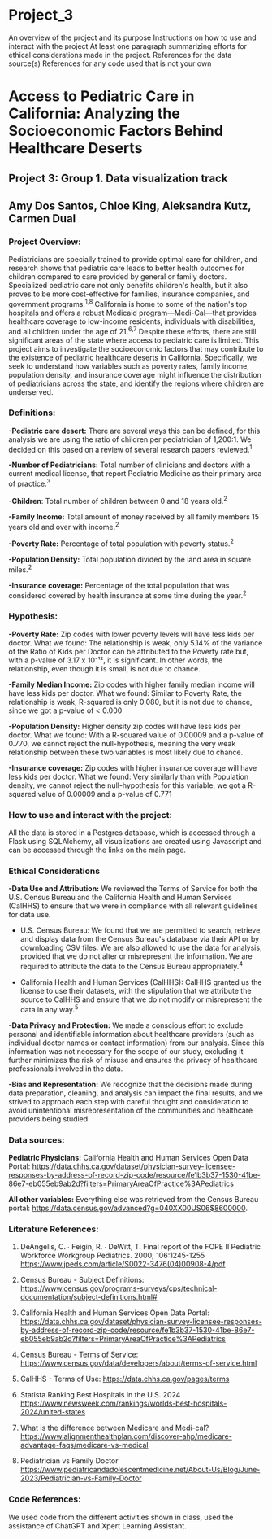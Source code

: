 # Project_3



An overview of the project and its purpose
Instructions on how to use and interact with the project
At least one paragraph summarizing efforts for ethical considerations made in the project.
References for the data source(s)
References for any code used that is not your own

# Access to Pediatric Care in California: Analyzing the Socioeconomic Factors Behind Healthcare Deserts
## Project 3: Group 1. Data visualization track
## Amy Dos Santos, Chloe King, Aleksandra Kutz, Carmen Dual



### **Project Overview:** 
Pediatricians are specially trained to provide optimal care for children, and research shows that pediatric care leads to better health outcomes for children compared to care provided by general or family doctors. Specialized pediatric care not only benefits children's health, but it also proves to be more cost-effective for families, insurance companies, and government programs.<sup>1,8</sup>
California is home to some of the nation's top hospitals and offers a robust Medicaid program—Medi-Cal—that provides healthcare coverage to low-income residents, individuals with disabilities, and all children under the age of 21.<sup>6,7</sup> Despite these efforts, there are still significant areas of the state where access to pediatric care is limited.
This project aims to investigate the socioeconomic factors that may contribute to the existence of pediatric healthcare deserts in California. Specifically, we seek to understand how variables such as poverty rates, family income, population density, and insurance coverage might influence the distribution of pediatricians across the state, and identify the regions where children are underserved.


### **Definitions:**
**-Pediatric care desert:** There are several ways this can be defined, for this analysis we are using the ratio of children per pediatrician of 1,200:1. We decided on this based on a review of several research papers reviewed.<sup>1</sup>

**-Number of Pediatricians:** Total number of clinicians and doctors with a current medical license, that report Pediatric Medicine as their primary area of practice.<sup>3</sup>

**-Children**: Total number of children between 0 and 18 years old.<sup>2</sup>

**-Family Income:** Total amount of money received by all family members 15 years old and over with income.<sup>2</sup>

**-Poverty Rate:** Percentage of total population with poverty status.<sup>2</sup>

**-Population Density:** Total population divided by the land area in square miles.<sup>2</sup>

**-Insurance coverage:** Percentage of the total population that was considered covered by health insurance at some time during the year.<sup>2</sup>

### **Hypothesis:**
**-Poverty Rate:** Zip codes with lower poverty levels will have less kids per doctor.
    What we found: The relationship is weak, only 5.14% of the variance of the Ratio of Kids per Doctor can be attributed to the Poverty rate but, with a p-value of 3.17 x 10⁻¹²,  it is significant. In other words,  the relationship, even though it is small, is not due to chance.

**-Family Median Income:** Zip codes with higher family median income will have less kids per doctor.
    What we found: Similar to Poverty Rate, the relationship is weak, R-squared is only 0.080, but it is not due to chance, since we got a p-value of  < 0.000

**-Population Density:** Higher density zip codes will have less kids per doctor.
    What we found: With a R-squared value of 0.00009 and a p-value of 0.770, we cannot reject the null-hypothesis, meaning the very weak relationship between these two variables is most likely due to chance.

**-Insurance coverage:**  Zip codes with higher insurance coverage will have less kids per doctor.
    What we found: Very similarly than with Population density, we cannot reject the null-hypothesis for this variable, we got a R-squared value of 0.00009 and a p-value of 0.771

### **How to use and interact with the project:**

All the data is stored in a Postgres database, which is accessed through a Flask using SQLAlchemy, all visualizations are created using Javascript and can be accessed through the links on the main page.


### **Ethical Considerations**

**-Data Use and Attribution:**
We reviewed the Terms of Service for both the U.S. Census Bureau and the California Health and Human Services (CalHHS) to ensure that we were in compliance with all relevant guidelines for data use.

 - U.S. Census Bureau: We found that we are permitted to search, retrieve, and display data from the Census Bureau's database via their API or by downloading CSV files. We are also allowed to use the data for analysis, provided that we do not alter or misrepresent the information. We are required to attribute the data to the Census Bureau appropriately.<sup>4</sup>

 - California Health and Human Services (CalHHS): CalHHS granted us the license to use their datasets, with the stipulation that we attribute the source to CalHHS and ensure that we do not modify or misrepresent the data in any way.<sup>5</sup>

**-Data Privacy and Protection:**
We made a conscious effort to exclude personal and identifiable information about healthcare providers (such as individual doctor names or contact information) from our analysis. Since this information was not necessary for the scope of our study, excluding it further minimizes the risk of misuse and ensures the privacy of healthcare professionals involved in the data.

**-Bias and Representation:**
We recognize that the decisions made during data preparation, cleaning, and analysis can impact the final results, and we strived to approach each step with careful thought and consideration to avoid unintentional misrepresentation of the communities and healthcare providers being studied.

### **Data sources:** 

**Pediatric Physicians:**
California Health and Human Services Open Data Portal: https://data.chhs.ca.gov/dataset/physician-survey-licensee-responses-by-address-of-record-zip-code/resource/fe1b3b37-1530-41be-86e7-eb055eb9ab2d?filters=PrimaryAreaOfPractice%3APediatrics

**All other variables:** Everything else was retrieved from the Census Bureau portal:
https://data.census.gov/advanced?g=040XX00US06$8600000.

### **Literature References:**

1. DeAngelis, C. ∙ Feigin, R. ∙ DeWitt, T. Final report of the FOPE II Pediatric Workforce Workgroup Pediatrics. 2000; 106:1245-1255
https://www.jpeds.com/article/S0022-3476(04)00908-4/pdf

2. Census Bureau - Subject Definitions: https://www.census.gov/programs-surveys/cps/technical-documentation/subject-definitions.html#

3. California Health and Human Services Open Data Portal: https://data.chhs.ca.gov/dataset/physician-survey-licensee-responses-by-address-of-record-zip-code/resource/fe1b3b37-1530-41be-86e7-eb055eb9ab2d?filters=PrimaryAreaOfPractice%3APediatrics

4. Census Bureau - Terms of Service: https://www.census.gov/data/developers/about/terms-of-service.html

5. CalHHS - Terms of Use: https://data.chhs.ca.gov/pages/terms

6. Statista Ranking Best Hospitals in the U.S. 2024 https://www.newsweek.com/rankings/worlds-best-hospitals-2024/united-states

7. What is the difference between Medicare and Medi-cal? https://www.alignmenthealthplan.com/discover-ahp/medicare-advantage-faqs/medicare-vs-medical

8. Pediatrician vs Family Doctor https://www.pediatricandadolescentmedicine.net/About-Us/Blog/June-2023/Pediatrician-vs-Family-Doctor


### **Code References:**

We used code from the different activities shown in class, used the assistance of ChatGPT and Xpert Learning Assistant.
